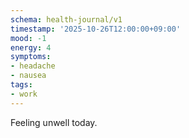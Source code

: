 ```yaml
---
schema: health-journal/v1
timestamp: '2025-10-26T12:00:00+09:00'
mood: -1
energy: 4
symptoms:
- headache
- nausea
tags:
- work
---
```

Feeling unwell today.
